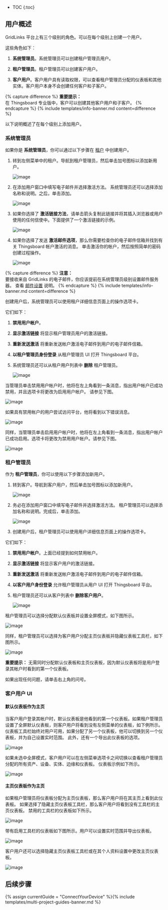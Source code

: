 * TOC
{:toc}

## 用户概述

GridLinks 平台上有三个级别的角色。可以在每个级别上创建一个用户。

这些角色如下：

1) **系统管理员**。系统管理员可以创建租户管理员用户。

2) **租户管理员**。租户管理员可以创建客户用户。

3) **客户用户**。客户用户具有读取权限，可以查看租户管理员分配的仪表板和其他实体。客户用户本身不会创建任何客户和子客户。

{% capture difference %}
**重要提示：**
<br>
在 Thingsboard 专业版中，客户可以创建其他客户用户和子客户。
{% endcapture %}
{% include templates/info-banner.md content=difference %}

以下说明概述了在每个级别上添加用户。

### 系统管理员

如果你是 **系统管理员**，你可以通过以下步骤在 [租户](/docs/{{docsPrefix}}user-guide/ui/tenants) 中创建用户。

1. 转到左侧菜单中的租户。导航到租户管理员，然后单击加号图标以添加新用户。

   ![image](/images/user-guide/ui/users/ce/tenant-user-add.png)

2. 在添加用户窗口中填写电子邮件并选择激活方法。
系统管理员还可以选择添加名称和说明。之后，单击添加。

   ![image](/images/user-guide/ui/users/ce/user-add-window.png)

3. 如果你选择了 **激活链接方法**，请单击箭头复制此链接并将其插入浏览器或用户使用的任何信使中。下面提供了一个激活链接的示例。

   ![image](/images/user-guide/ui/users/ce/user-activation-link.png)

4. 如果你选择了发送 **激活邮件选项**，那么你需要检查你的电子邮件信箱并找到有关 Thingsboard 帐户激活的消息。
单击激活你的帐户，然后按照简单的密码创建过程操作。

   ![image](/images/user-guide/ui/users/ce/account-activation-email.png)

{% capture difference %}
**注意：**
<br>
要接收来自 GridLinks 的电子邮件，你应该提前在系统管理员级别设置邮件服务器。
查看 [邮件设置](/docs/{{docsPrefix}}user-guide/ui/mail-settings) 说明。
{% endcapture %}
{% include templates/info-banner.md content=difference %}


创建用户后，系统管理员可以使用租户详细信息页面上的操作选项卡。

它们如下：

1) **禁用用户帐户**。

2) **显示激活链接** 将显示租户管理员用户的激活链接。

3) **重新发送激活** 将重新发送帐户激活电子邮件到用户的电子邮件信箱。

4) **以租户管理员身份登录** 从租户管理员 UI 打开 Thingsboard 平台。

5) 系统管理员还可以从租户用户列表中 **删除** 租户管理员。

   ![image](/images/user-guide/ui/users/ce/user-tenant-tabs.png)

当管理员单击禁用用户帐户时，他将在左上角看到一条消息，指出用户帐户已成功禁用，并且选项卡将更改为启用用户帐户。
请参见下图。

   ![image](/images/user-guide/ui/users/ce/user-account-disabled.png)

如果具有禁用帐户的用户尝试访问平台，他将看到以下错误消息。

   ![image](/images/user-guide/ui/users/ce/error-message.png)

同样，当管理员单击启用用户帐户时，他将在左上角看到一条消息，指出用户帐户已成功启用。选项卡将更改为禁用用户帐户。请参见下图。

   ![image](/images/user-guide/ui/users/ce/user-account-enabled.png)

### 租户管理员

作为 **租户管理员**，你可以使用以下步骤添加新用户。

1. 转到客户。导航到客户用户，然后单击加号图标以添加新用户。

   ![image](/images/user-guide/ui/users/ce/customer-user-add.png)

2. 务必在添加用户窗口中填写电子邮件并选择激活方法。
租户管理员可以选择添加名称和说明。完成后，单击添加。

   ![image](/images/user-guide/ui/users/ce/customer-user-add-window.png)

3. 创建用户后，租户管理员可以使用用户详细信息页面上的操作选项卡。

它们如下：

1) **禁用用户帐户**。上面已经提到如何禁用帐户。

2) **显示激活链接** 将显示客户用户的激活链接。

3) **重新发送激活** 将重新发送帐户激活电子邮件到用户的电子邮件信箱。

4) **以客户用户身份登录** 允许租户管理员从用户 UI 打开 Thingsboard 平台。

5) 租户管理员还可以从客户列表中 **删除客户用户**。


   ![image](/images/user-guide/ui/users/ce/customer-user-account-disable.png)

租户管理员可以选择分配默认仪表板并设置全屏模式，如下图所示。


   ![image](/images/user-guide/ui/users/ce/default-dashboard-assigned.png)

同样，租户管理员可以选择为客户用户分配主页仪表板并隐藏仪表板工具栏，如下图所示。


   ![image](/images/user-guide/ui/users/ce/home-dashboard-assigned.png) 

**重要提示：** 无需同时分配默认仪表板和主页仪表板，因为默认仪表板将是用户登录其帐户时看到的第一个仪表板。

如果出现任何问题，请单击右上角的问号。

### 客户用户 UI

#### 默认仪表板作为主页

当客户用户登录其帐户时，默认仪表板是他看到的第一个仪表板。如果租户管理员设置了全屏默认仪表板，则客户用户将看到没有左侧菜单的仪表板，如下例所示。
仪表板工具栏始终对用户可用，如果分配了另一个仪表板，他可以切换到另一个仪表板，并为自己设置实时范围。
此外，还有一个导出此仪表板的选项。

   ![image](/images/user-guide/ui/users/ce/default-dashboard.png) 


如果未选中全屏模式，客户用户可以在左侧菜单选项卡之间切换以查看租户管理员分配的所有资产、设备、实体、边缘和仪表板。
仪表板示例如下所示。

   ![image](/images/user-guide/ui/users/ce/default-dashboard-not-fullscreen-1.png) 


#### 主页仪表板作为主页

如果租户管理员将仪表板分配为主页仪表板，那么客户用户将在其主页上看到此仪表板。
如果选择了隐藏主页仪表板工具栏，那么客户用户将看到没有工具栏的主页仪表板。
禁用的工具栏的仪表板如下所示。

  ![image](/images/user-guide/ui/users/ce/home-dashboard-no-toolbar.png)    

带有启用工具栏的仪表板如下图所示。用户可以设置实时范围并导出仪表板。


   ![image](/images/user-guide/ui/users/ce/home-dashboard-toolbar.png)

客户用户还可以选择隐藏主页仪表板工具栏或在其个人资料设置中更改主页仪表板。
   
   ![image](/images/user-guide/ui/users/ce/profile-window.png)  

## 后续步骤

{% assign currentGuide = "ConnectYourDevice" %}{% include templates/multi-project-guides-banner.md %}